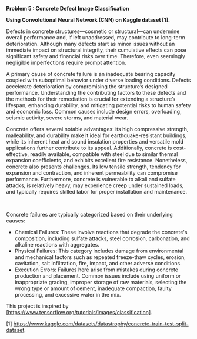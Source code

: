 **Problem 5 : Concrete Defect Image Classification**  

**Using Convolutional Neural Network (CNN) on Kaggle dataset [1].**

Defects in concrete structures—cosmetic or structural—can undermine overall performance and, if left unaddressed, may contribute to long-term deterioration. Although many defects start as minor issues without an immediate impact on structural integrity, their cumulative effects can pose significant safety and financial risks over time. Therefore, even seemingly negligible imperfections require prompt attention.

A primary cause of concrete failure is an inadequate bearing capacity coupled with suboptimal behavior under diverse loading conditions. Defects accelerate deterioration by compromising the structure’s designed performance. Understanding the contributing factors to these defects and the methods for their remediation is crucial for extending a structure’s lifespan, enhancing durability, and mitigating potential risks to human safety and economic loss. Common causes include design errors, overloading, seismic activity, severe storms, and material wear.

Concrete offers several notable advantages: its high compressive strength, malleability, and durability make it ideal for earthquake-resistant buildings, while its inherent heat and sound insulation properties and versatile mold applications further contribute to its appeal. Additionally, concrete is cost-effective, readily available, compatible with steel due to similar thermal expansion coefficients, and exhibits excellent fire resistance. Nonetheless, concrete also presents challenges. Its low tensile strength, tendency for expansion and contraction, and inherent permeability can compromise performance. Furthermore, concrete is vulnerable to alkali and sulfate attacks, is relatively heavy, may experience creep under sustained loads, and typically requires skilled labor for proper installation and maintenance.

&nbsp;  

Concrete failures are typically categorized based on their underlying causes:
- Chemical Failures: These involve reactions that degrade the concrete's composition, including sulfate attacks, steel corrosion, carbonation, and alkaline reactions with aggregates.
- Physical Failures: This category includes damage from environmental and mechanical factors such as repeated freeze-thaw cycles, erosion, cavitation, salt infiltration, fire, impact, and other adverse conditions.
- Execution Errors: Failures here arise from mistakes during concrete production and placement. Common issues include using uniform or inappropriate grading, improper storage of raw materials, selecting the wrong type or amount of cement, inadequate compaction, faulty processing, and excessive water in the mix.

This project is inspired by [https://www.tensorflow.org/tutorials/images/classification].

[1] https://www.kaggle.com/datasets/datastrophy/concrete-train-test-split-dataset.
